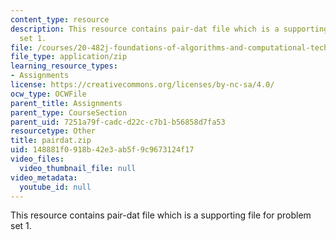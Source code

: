 ```yaml
---
content_type: resource
description: This resource contains pair-dat file which is a supporting file for problem
  set 1.
file: /courses/20-482j-foundations-of-algorithms-and-computational-techniques-in-systems-biology-spring-2006/148881f0918b42e3ab5f9c9673124f17_pairdat.zip
file_type: application/zip
learning_resource_types:
- Assignments
license: https://creativecommons.org/licenses/by-nc-sa/4.0/
ocw_type: OCWFile
parent_title: Assignments
parent_type: CourseSection
parent_uid: 7251a79f-cadc-d22c-c7b1-b56858d7fa53
resourcetype: Other
title: pairdat.zip
uid: 148881f0-918b-42e3-ab5f-9c9673124f17
video_files:
  video_thumbnail_file: null
video_metadata:
  youtube_id: null
---
```

This resource contains pair-dat file which is a supporting file for problem set 1.